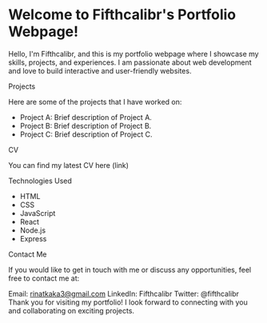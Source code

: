 # Welcome to Fifthcalibr's Portfolio Webpage!

Hello, I'm Fifthcalibr, and this is my portfolio webpage where I showcase my skills, projects, and experiences. I am passionate about web development and love to build interactive and user-friendly websites.

Projects

Here are some of the projects that I have worked on:

+ Project A: Brief description of Project A.
+ Project B: Brief description of Project B.
+ Project C: Brief description of Project C.

CV

You can find my latest CV here (link)

Technologies Used

+ HTML
+ CSS
+ JavaScript
+ React
+ Node.js
+ Express

Contact Me

If you would like to get in touch with me or discuss any opportunities, feel free to contact me at:

Email: rinatkaka3@gmail.com
LinkedIn: Fifthcalibr
Twitter: @fifthcalibr
Thank you for visiting my portfolio! I look forward to connecting with you and collaborating on exciting projects.
